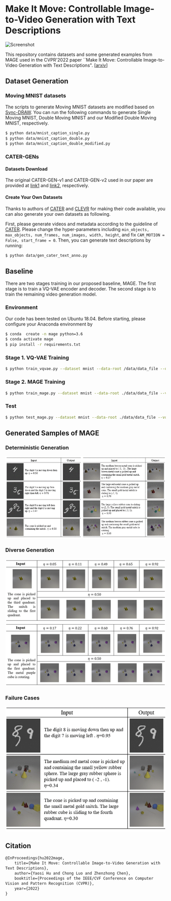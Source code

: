 # Make It Move: Controllable Image-to-Video Generation with Text Descriptions
![Screenshot](examples/TI2V.gif)

This repository contains datasets and some generated examples from MAGE used in the CVPR'2022 paper ``Make It Move: Controllable Image-to-Video Generation with Text Descriptions". [[arxiv](https://arxiv.org/abs/2112.02815)]

## Dataset Generation
### Moving MNIST datasets
The scripts to generate Moving MNIST datasets are modified based on [Sync-DRAW](https://github.com/syncdraw/Sync-DRAW). You can run the following commands to generate Single Moving MNIST, Double Moving MNIST and our Modified Double Moving MNIST, respectively. 
```bash
$ python data/mnist_caption_single.py
$ python data/mnist_caption_double.py
$ python data/mnist_caption_double_modified.py
```
### CATER-GENs
#### Datasets Download
The original CATER-GEN-v1 and CATER-GEN-v2 used in our paper are provided at [link1](https://drive.google.com/drive/folders/1ICIP5qY1rTod-hTLz5zJSxlbrHrGrdt4?usp=sharing) and [link2](https://drive.google.com/drive/folders/1xJM7gNDCslpM8MJNYT1fqgiG8yyIl6ue?usp=sharing), respectively.
#### Create Your Own Datasets
Thanks to authors of [CATER](https://github.com/rohitgirdhar/CATER) and [CLEVR](https://github.com/facebookresearch/clevr-dataset-gen) for making their code available, you can also generate your own datasets as following.

First, please generate videos and metadata according to the guideline of [CATER](https://github.com/rohitgirdhar/CATER). Please change the hyper-parameters including `min_objects, max_objects, num_frames, num_images, width, height`, and fix `CAM_MOTION = False, start_frame = 0`.
Then, you can generate text descriptions by running:
```bash
$ python data/gen_cater_text_anno.py
```

## Baseline
There are two stages training in our proposed baseline, MAGE. The first stage is to train a VQ-VAE encoder and decoder. The second stage is to train the remaining video generation model.

### Environment
Our code has been tested on Ubuntu 18.04. Before starting, please configure your Anaconda environment by
```bash
$ conda  create -n mage python=3.6
$ conda activate mage
$ pip install -r requirements.txt
```

### Stage 1. VQ-VAE Training
```bash
$ python train_vqvae.py --dataset mnist --data-root /data/data_file --output-folder ./models/vqvae_model_file
```

### Stage 2. MAGE Training
```bash
$ python train_mage.py --dataset mnist --data-root ./data/data_file --vqvae-model ./models/vqvae_model_file --checkpoint-path ./models/mage_model_file 
```

### Test
```bash
$ python test_mage.py --dataset mnist --data-root ./data/data_file --vqvae-model ./models/vqvae_model_file --mage_model ./models/mage_model_file 
```

## Generated Samples of MAGE
### Deterministic Generation
![Screenshot](examples/example1.gif)

### Diverse Generation
![Screenshot](examples/example2.gif)
![Screenshot](examples/example3.gif)

### Failure Cases
![Screenshot](examples/failure_case.gif)

## Citation
```
@InProceedings{hu2022mage,
    title={Make It Move: Controllable Image-to-Video Generation with Text Descriptions},
    author={Yaosi Hu and Chong Luo and Zhenzhong Chen},
    booktitle={Proceedings of the IEEE/CVF Conference on Computer Vision and Pattern Recognition (CVPR)},
    year={2022}
}
```
